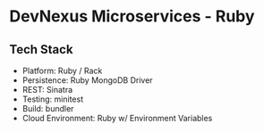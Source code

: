 # DevNexus Microservices - Ruby

## Tech Stack

- Platform: Ruby / Rack
- Persistence: Ruby MongoDB Driver
- REST: Sinatra
- Testing: minitest
- Build: bundler
- Cloud Environment: Ruby w/ Environment Variables
